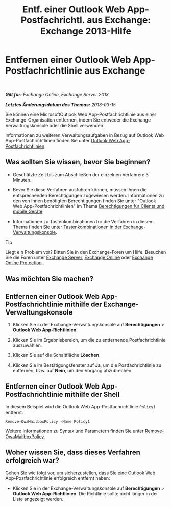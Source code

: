 ﻿---
title: 'Entf. einer Outlook Web App-Postfachrichtl. aus Exchange: Exchange 2013-Hilfe'
TOCTitle: Entfernen einer Outlook Web App-Postfachrichtlinie aus Exchange
ms:assetid: edab7bac-b62c-4b82-8f21-dcac77cf0e8f
ms:mtpsurl: https://technet.microsoft.com/de-de/library/Dd351239(v=EXCHG.150)
ms:contentKeyID: 50477020
ms.date: 04/24/2018
mtps_version: v=EXCHG.150
ms.translationtype: HT
---

# Entfernen einer Outlook Web App-Postfachrichtlinie aus Exchange

 

_**Gilt für:** Exchange Online, Exchange Server 2013_

_**Letztes Änderungsdatum des Themas:** 2013-03-15_

Sie können eine MicrosoftOutlook Web App-Postfachrichtlinie aus einer Exchange-Organisation entfernen, indem Sie entweder die Exchange-Verwaltungskonsole oder die Shell verwenden.

Informationen zu weiteren Verwaltungsaufgaben in Bezug auf Outlook Web App-Postfachrichtlinien finden Sie unter [Outlook Web App-Postfachrichtlinien](https://technet.microsoft.com/de-de/library/Dd335142(v=EXCHG.150)).

## Was sollten Sie wissen, bevor Sie beginnen?

  - Geschätzte Zeit bis zum Abschließen der einzelnen Verfahren: 3 Minuten.

  - Bevor Sie diese Verfahren ausführen können, müssen Ihnen die entsprechenden Berechtigungen zugewiesen werden. Informationen zu den von Ihnen benötigten Berechtigungen finden Sie unter "Outlook Web App-Postfachrichtlinien" im Thema [Berechtigungen für Clients und mobile Geräte](clients-and-mobile-devices-permissions-exchange-2013-help.md).

  - Informationen zu Tastenkombinationen für die Verfahren in diesem Thema finden Sie unter [Tastenkombinationen in der Exchange-Verwaltungskonsole](keyboard-shortcuts-in-the-exchange-admin-center-exchange-online-protection-help.md).


> [!TIP]
> Liegt ein Problem vor? Bitten Sie in den Exchange-Foren um Hilfe. Besuchen Sie die Foren unter <A href="https://go.microsoft.com/fwlink/p/?linkid=60612">Exchange Server</A>, <A href="https://go.microsoft.com/fwlink/p/?linkid=267542">Exchange Online</A> oder <A href="https://go.microsoft.com/fwlink/p/?linkid=285351">Exchange Online Protection</A>..



## Was möchten Sie machen?

## Entfernen einer Outlook Web App-Postfachrichtlinie mithilfe der Exchange-Verwaltungskonsole

1.  Klicken Sie in der Exchange-Verwaltungskonsole auf **Berechtigungen** \> **Outlook Web App-Richtlinien**.

2.  Klicken Sie im Ergebnisbereich, um die zu entfernende Postfachrichtlinie auszuwählen.

3.  Klicken Sie auf die Schaltfläche **Löschen**.

4.  Klicken Sie im Bestätigungsfenster auf **Ja**, um die Postfachrichtlinie zu entfernen, bzw. auf **Nein**, um den Vorgang abzubrechen.

## Entfernen einer Outlook Web App-Postfachrichtlinie mithilfe der Shell

In diesem Beispiel wird die Outlook Web App-Postfachrichtlinie `Policy1` entfernt.

    Remove-OwaMailboxPolicy -Name Policy1 

Weitere Informationen zu Syntax und Parametern finden Sie unter [Remove-OwaMailboxPolicy](https://technet.microsoft.com/de-de/library/dd298103\(v=exchg.150\)).

## Woher wissen Sie, dass dieses Verfahren erfolgreich war?

Gehen Sie wie folgt vor, um sicherzustellen, dass Sie eine Outlook Web App-Postfachrichtlinie erfolgreich entfernt haben:

  - Klicken Sie in der Exchange-Verwaltungskonsole auf **Berechtigungen** \> **Outlook Web App-Richtlinien**. Die Richtlinie sollte nicht länger in der Liste angezeigt werden.

